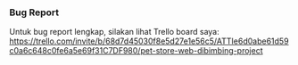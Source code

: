 ### Bug Report

Untuk bug report lengkap, silakan lihat Trello board saya:
https://trello.com/invite/b/68d7d45030f8e5d27e1e56c5/ATTIe6d0abe61d59c0a6c648c0fe6a5e69f31C7DF980/pet-store-web-dibimbing-project
